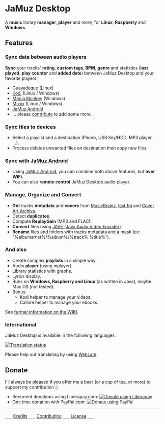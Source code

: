 # JaMuz Desktop

A **music** library **manager**, **player** and more, for **Linux**, **Raspberry** and **Windows**.

## Features

### Sync data between audio players

**Sync** your tracks' **rating**, **custom tags**, **BPM**, **genre** and statistics (**last played**, **play counter** and **added date**) between JaMuz Desktop and your favorite players:

* [Guayadeque](https://doc.ubuntu-fr.org/guayadeque) (Linux)
* [Kodi](https://kodi.tv/) (Linux / Windows)
* [Media Monkey](https://www.mediamonkey.com/) (Windows)
* [Mixxx](https://mixxx.org/) (Linux / Windows)
* [JaMuz Android](https://github.com/phramusca/JaMuz-Remote)
* ... please [contribute](CONTRIBUTING.md) to add some more.

### Sync files to devices

* Select a playlist and a destination (Phone, USB Key/HDD, MP3 player, ...).
* Process deletes unwanted files on destination then copy new files.

### Sync with [JaMuz Android](https://github.com/phramusca/JaMuz-Remote)

* Using [JaMuz Android](https://github.com/phramusca/JaMuz-Remote), you can combine both above features, but **over WiFi**.
* You can also **remote control** JaMuz Desktop audio player.

### Manage, Organize and Convert

* **Get** tracks **metadata** and **covers** from [MusicBrainz](https://musicbrainz.org/), [last.fm](https://www.last.fm/) and [Cover Art Archive](https://coverartarchive.org/).
* Detect **duplicates**.
* Compute **ReplayGain** (MP3 and FLAC).
* **Convert** files using [JAVE (Java Audio Video Encoder)](http://www.sauronsoftware.it/projects/jave/)
* **Rename** files and folders with tracks metadata and a mask (ex: "%albumartist%/%album%/%track% %title%").

### And also

* Create complex **playlists** in a simple way.
* Audio **player** (using mplayer).
* Library statistics with graphs.
* Lyrics display.
* Runs on **Windows, Raspberry and Linux** (as written in Java), maybe Mac OS (not tested).
* Bonus:
  * Kodi helper to manage your videos.
  * Calibre helper to manage your ebooks.
  
See [further information on the WIKI](https://github.com/phramusca/JaMuz/wiki).

### International

JaMuz Desktop is available in the following languages:

<a href="https://hosted.weblate.org/engage/jamuz/?utm_source=widget">
<img src="https://hosted.weblate.org/widgets/jamuz/-/translations/multi-auto.svg" alt="Translation status" />
</a>

Please help out translating by using [WebLate](https://hosted.weblate.org/engage/jamuz/).

## Donate

I'll always be pleased if you offer me a beer (or a cup of tea, or more) to support my contribution :)
* Recurrent donations using Liberapay.com: <a href="https://liberapay.com/phramusca/donate"><img alt="Donate using Liberapay" src="https://liberapay.com/assets/widgets/donate.svg"></a>
* One time donation with PayPal.com: <a href="https://paypal.me/RaphaelCamus"><img alt="Donate using PayPal" src="https://www.paypalobjects.com/en_US/i/btn/btn_donate_LG.gif"></a>

- - - 

`___` [Credits](CREDITS.md) `___` [Contributing](CONTRIBUTING.md) `___` [License](LICENSE) `___`
